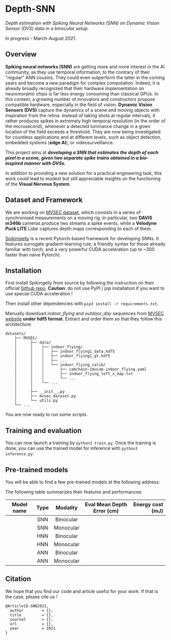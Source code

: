 # Depth-SNN
*Depth estimation with Spiking Neural Networks (SNN) on Dynamic Vision Sensor (DVS) data in a binocular setup.*

In progress - March-August 2021.


## Overview

**Spiking neural networks (SNN)** are getting more and more interest in the AI community, as they use temporal information, to the
contrary of their "regular" ANN cousins. They could even outperform the latter in the coming years and become a new paradigm for complex computation.
Indeed, it is already broadly recognized that their hardware implementation on neuromorphic chips is far less energy consuming
than classical GPUs. In this context, a growing number of innovators and constructors propose compatible hardware, especially
in the field of vision. **Dynamic Vision Sensors (DVS)** capture the dynamics of a scene and moving objects with inspiration from 
the retina. Instead of taking shots at regular intervals, it rather produces spikes in extremely high temporal resolution
(in the order of the microsecond), whenever a detected luminance change in a given location of the field exceeds a threshold.
They are now being investigated for countless applications and at different levels, such as object detection, embedded systems
(**edge AI**), or videosurveillance.

This project aims at ***developing a SNN that estimates the depth of each pixel in a scene, given
two separate spike trains obtained in a bio-inspired manner with DVSs.***

In addition to providing a new solution for a practical engineering task, this work could lead to modest but still appreciable 
insights on the functioning of the **Visual Nervous System**.


## Dataset and Framework

We are working on [MVSEC dataset](https://daniilidis-group.github.io/mvsec/), which consists in a series of synchronised
measurements on a moving rig. In particular, two **DAVIS m346b** cameras produce two streams a spike events, while a 
**Velodyne Puck LITE** Lidar captures depth maps corresponding to each of them.

[Spikingjelly](https://github.com/fangwei123456/spikingjelly) is a recent Pytorch-based framework for developing SNNs. 
It features surrogate gradient-learning rule, a friendly syntax for those already familiar with torch, and a very 
powerful CUDA acceleration (up to ~300 faster than naive Pytorch).


## Installation

First install Spikingelly from source by following the instruction on their official [Github repo](https://github.com/fangwei123456/spikingjelly).
**Caution**: do not use PyPI / pip installation if you want to use special CUDA acceleration !

Then install other dependencies with ```pip3 install -r requirements.txt```.

Manually download *indoor_flying* and *outdoor_day* sequences from [MVSEC website](https://daniilidis-group.github.io/mvsec/) 
**under hdf5 format**. Extract and order them so that they follow this architecture:

```
datasets/
    ├── MVSEC/
    │      ├── data/
    │      │    ├── indoor_flying/
    │      │    │   ├── indoor_flying1_data.hdf5
    │      │    │   ├── indoor_flying1_gt.hdf5
    │      │    │   ├── ...
    │      │    │   └── indoor_flying_calib/
    │      │    │       ├── camchain-imucam-indoor_flying.yaml
    │      │    │       ├── indoor_flying_left_x_map.txt
    │      │    │       └── ...
    │      │    └── ...
    │      │
    │      ├── __init__.py
    │      ├── mvsec_dataset.py 
    │      └── utils.py
    └── ...  
```

You are now ready to run some scripts.


## Training and evaluation

You can now launch a training by ```python3 train.py```. Once the training is done, you can use the trained model for inference
with ```python3 inference.py```.


## Pre-trained models

You will be able to find a few pre-trained models at the following address:

The following table summarizes their features and performances:

| Model name        | Type           | Modality    | Eval Mean Depth Error (cm) | Energy cost (mJ) |
| ----------------- |:--------------:|:-----------:|:--------------------------:| ----------------:|
|                   | SNN            | Binocular   |                            |                  |
|                   | SNN            | Monocular   |                            |                  |
|                   | HNN            | Binocular   |                            |                  |
|                   | HNN            | Monocular   |                            |                  |
|                   | ANN            | Binocular   |                            |                  |
|                   | ANN            | Monocular   |                            |                  |


## Citation

We hope that you find our code and article useful for your work. If that is the case, please cite us !

```text
@Article{D-SNN2021,
  author        = {},
  title         = {},
  journal       = {},
  url           = {},
  year          = 2021
}
```
